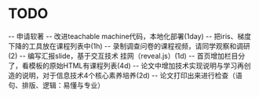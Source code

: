 # TODO
-- 申请软著
-- 改进teachable machine代码，本地化部署(1day)
-- 把iris、梯度下降的工具放在课程列表中(1h)
-- 录制调查问卷的课程视频，请同学观察和调研(2)
-- 编写汇报slide，基于交互技术 挂网（reveal.js）(1d)
-- 首页增加栏目分了，看模板的原始HTML有课程列表(4d)
-- 论文中增加技术实现说明与学习再创造的说明，对于信息技术4个核心素养培养(2d)
-- 论文打印出来进行检查（语句、排版、逻辑：易懂与专业）
